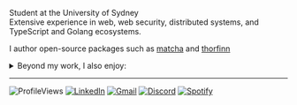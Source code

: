 Student at the University of Sydney \
Extensive experience in web, web security, distributed systems, and TypeScript and Golang ecosystems.

I author open-source packages such as [matcha](https://github.com/abyanmajid/matcha) and [thorfinn](https://github.com/abyanmajid/thorfinn)

<details>
  <summary>Beyond my work, I also enjoy:</summary>
<br>
  
- Being a weeb (vinland saga enthusiast, romcom connoisseur)
- Music (literally all kinds - w2e vibes, hyperpop, kpop, juice wrld, etc), oh i also used to be kinda okay at guitar
- Fashion (addicted to acubi and other styles involving ties)
- Writing
- Intellectual pursuits on politics, philosophy, etc
- Cooking (newfound love)
- Minecraft (washed bedwars warrior)

and more. If you share any of my interests, be it work or hobby-wise, please hit me up !!

</details>

---

![ProfileViews](https://komarev.com/ghpvc/?username=abyanmajid&label=views&color=blueviolet) [![LinkedIn](https://img.shields.io/badge/abyanmajid-LinkedIn-blue)](https://www.linkedin.com/in/abyanmajid/) [![Gmail](https://img.shields.io/badge/am@abydyl.net-D14836?style=flat&logo=gmail&logoColor=white)](mailto:abyan@abydyl.net) [![Discord](https://img.shields.io/badge/yankinder-%235865F2.svg?style=flat&logo=discord&logoColor=white)](#) [![Spotify](https://img.shields.io/badge/kinderheim-green.svg?style=flat&logo=spotify&logoColor=black)](#)
